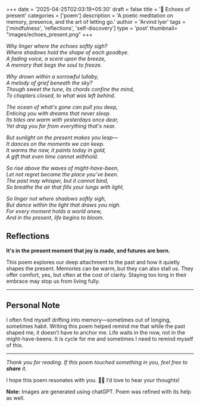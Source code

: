 +++
date = '2025-04-25T02:03:19+05:30'
draft = false
title = '🌅  Echoes of present'
categories = ['poem'] 
description = 'A poetic meditation on memory, presence, and the art of letting go.'
author = 'Arvind Iyer'
tags = ['mindfulness', 'reflections', 'self-discovery']
type = 'post'
thumbnail= "images/echoes_present.png"
+++



*Why linger where the echoes softly sigh?*  
*Where shadows hold the shape of each goodbye.*  
*A fading voice, a scent upon the breeze,*  
*A memory that begs the soul to freeze.*  

*Why drown within a sorrowful lullaby,*  
*A melody of grief beneath the sky?*  
*Though sweet the tune, its chords confine the mind,*  
*To chapters closed, to what was left behind.*  

*The ocean of what's gone can pull you deep,*  
*Enticing you with dreams that never sleep.*  
*Its tides are warm with yesterdays once dear,*  
*Yet drag you far from everything that's near.*  

*But sunlight on the present makes you leap—*  
*It dances on the moments we can keep.*  
*It warms the now, it paints today in gold,*  
*A gift that even time cannot withhold.*  

*So rise above the waves of might-have-been,*  
*Let not regret become the place you’ve been.*  
*The past may whisper, but it cannot bind,*  
*So breathe the air that fills your lungs with light,*  

*So linger not where shadows softly sigh,*  
*But dance within the light that draws you nigh.*  
*For every moment holds a world anew,*  
*And in the present, life begins to bloom.*    

## Reflections

**It's in the present moment that joy is made, and futures are born.**

This poem explores our deep attachment to the past and how it quietly shapes the present. Memories can be warm, but they can also stall us. They offer comfort, yes, but often at the cost of clarity. Staying too long in their embrace may stop us from living fully.

---

## Personal Note

I often find myself drifting into memory—sometimes out of longing, sometimes habit. Writing this poem helped remind me that while the past shaped me, it doesn’t have to anchor me. Life waits in the now, not in the might-have-beens. It is cycle for me and sometimes I need to remind myself of this.

---

*Thank you for reading. If this poem touched something in you, feel free to **share** it*. 

I hope this poem resonates with you. 🌈✨ I’d love to hear your thoughts!

**Note:** Images are generated using chatGPT. Poem was refined with its help as well. 
